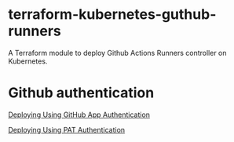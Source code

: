 # terraform-kubernetes-guthub-runners
A Terraform module to deploy Github Actions Runners controller on Kubernetes.

# Github authentication
[Deploying Using GitHub App Authentication](https://github.com/actions-runner-controller/actions-runner-controller#deploying-using-github-app-authentication)<br>

[Deploying Using PAT Authentication](https://github.com/actions-runner-controller/actions-runner-controller#deploying-using-pat-authentication)<br>